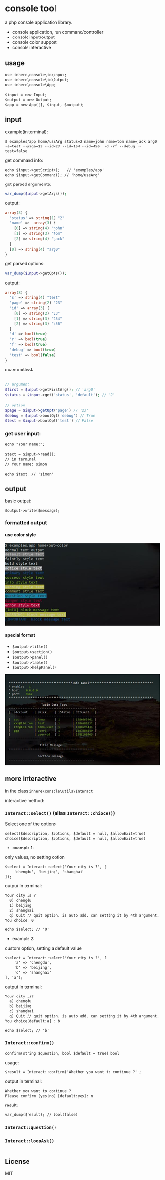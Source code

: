 # console tool 

a php console application library.

- console application, run command/controller
- console input/output
- console color support
- console interactive

## usage

```
use inhere\console\io\Input;
use inhere\console\io\Output;
use inhere\console\App;

$input = new Input;
$output = new Output;
$app = new App([], $input, $output);
```

## input

example(in terminal):

```
$ examples/app home/useArg status=2 name=john name=tom name=jack arg0 -s=test --page=23 --id=23 --id=154 --id=456  -d -rf --debug --test=false
```

get command info:

```
echo $input->getScript();   // 'examples/app'
echo $input->getCommand(); // 'home/useArg'
```

get parsed arguments:

```php
var_dump($input->getArgs());
```

output:

```php
array(3) {            
  'status' => string(1) "2"       
  'name' =>  array(3) {          
    [0] => string(4) "john"  
    [1] => string(3) "tom"   
    [2] => string(4) "jack"  
  }                   
  [0] => string(4) "arg0"    
}                     
```

get parsed options:

```php
var_dump($input->getOpts());
```

output:

```php
array(8) {                  
  's' => string(4) "test"   
  'page' => string(2) "23"  
  'id' => array(3) {        
    [0] => string(2) "23"   
    [1] => string(3) "154"  
    [2] => string(3) "456"  
  }                         
  'd' => bool(true)         
  'r' => bool(true)         
  'f' => bool(true)         
  'debug' => bool(true)     
  'test' => bool(false)     
}                           
```

more method:

```php

// argument
$first = $input->getFirstArg(); // 'arg0'
$status = $input->get('status', 'default'); // '2'

// option
$page = $input->getOpt('page') // '23'
$debug = $input->boolOpt('debug') // True
$test = $input->boolOpt('test') // False
```

### get user input:

```
echo "Your name:";

$text = $input->read(); 
// in terminal
// Your name: simon

echo $text; // 'simon'
```

## output

basic output:

```
$output->write($message);
```

### formatted output

#### use color style 

![alt text](images/output-color-text.jpg "Title")

#### special format  

- `$output->title()`
- `$output->section()`
- `$output->panel()`
- `$output->table()`
- `$output->helpPanel()`

![alt text](images/output-panel-table-title.jpg "Title")

## more interactive

in the class `inhere\console\utils\Interact`

interactive method:

### `Interact::select()` (alias `Interact::chioce()`)

Select one of the options

```
select($description, $options, $default = null, $allowExit=true)
choice($description, $options, $default = null, $allowExit=true)
```

- example 1:

 only values, no setting option

```
$select = Interact::select('Your city is ?', [
    'chengdu', 'beijing', 'shanghai'
]);

```

output in terminal:
```
Your city is ? 
  0) chengdu
  1) beijing
  2) shanghai
  q) Quit // quit option. is auto add. can setting it by 4th argument.
You choice: 0
```

```
echo $select; // '0'
```

- example 2:

custom option, setting a default value.

```
$select = Interact::select('Your city is ?', [
    'a' => 'chengdu',
    'b' => 'beijing',
    'c' => 'shanghai'
], 'a');
```

output in terminal:

```
Your city is? 
  a) chengdu
  b) beijing
  c) shanghai
  q) Quit // quit option. is auto add. can setting it by 4th argument.
You choice[default:a] : b
```

```
echo $select; // 'b'
```

### `Interact::confirm()`

```
confirm(string $question, bool $default = true) bool
```

usage:


```
$result = Interact::confirm('Whether you want to continue ?');

```

output in terminal:

```
Whether you want to continue ?
Please confirm (yes|no) [default:yes]: n
```

result: 

```
var_dump($result); // bool(false)
```


### `Interact::question()`

### `Interact::loopAsk()`

```

```

## License

MIT
